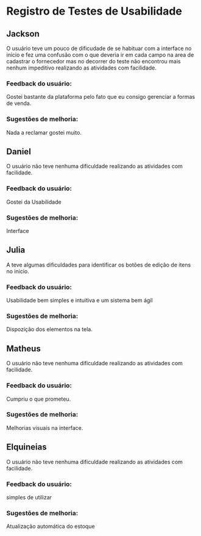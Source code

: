 # Registro de Testes de Usabilidade

## Jackson
O usuário teve um pouco de dificudade de se habituar com a interface no inicio e fez uma confusão com o que deveria ir em cada campo na area de cadastrar o fornecedor mas no decorrer do teste não encontrou mais nenhum impeditivo realizando as atividades com facilidade.

### Feedback do usuário:<br>
Gostei bastante da plataforma pelo fato que eu consigo gerenciar a formas de venda. 

### Sugestões de melhoria:<br>
Nada a reclamar gostei muito.

## Daniel
O usuário não teve nenhuma dificuldade realizando as atividades com facilidade.

### Feedback do usuário:<br>
Gostei da Usabilidade

### Sugestões de melhoria:<br>
Interface

## Julia
A teve algumas dificuldades para identificar os botões de edição de itens no inicio.

### Feedback do usuário:<br>
Usabilidade bem simples e intuitiva e um sistema bem ágil

### Sugestões de melhoria:<br>
Dispozição dos elementos na tela.

## Matheus
O usuário não teve nenhuma dificuldade realizando as atividades com facilidade.

### Feedback do usuário:<br>
Cumpriu o que prometeu.

### Sugestões de melhoria:<br>
Melhorias visuais na interface. 

## Elquineias
O usuário não teve nenhuma dificuldade realizando as atividades com facilidade.

### Feedback do usuário:<br>
simples de utilizar

### Sugestões de melhoria:<br>
Atualização automática do estoque




